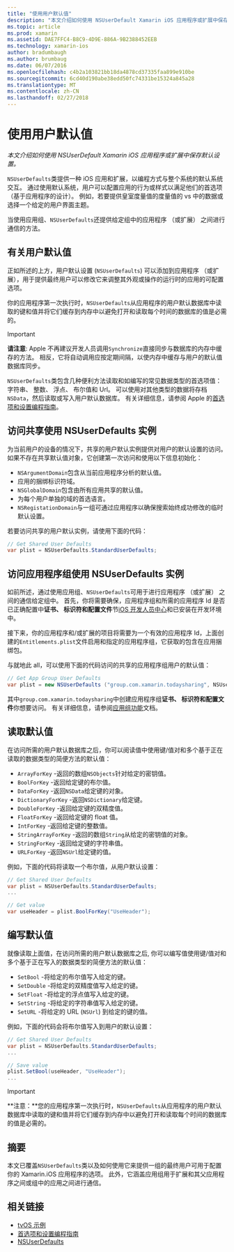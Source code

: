 ```yaml
---
title: "使用用户默认值"
description: "本文介绍如何使用 NSUserDefault Xamarin iOS 应用程序或扩展中保存默认设置。"
ms.topic: article
ms.prod: xamarin
ms.assetid: DAE7FFC4-B8C9-4D9E-886A-9B2388452EEB
ms.technology: xamarin-ios
author: bradumbaugh
ms.author: brumbaug
ms.date: 06/07/2016
ms.openlocfilehash: c4b2a103821bb18da4878cd37335faa899e910be
ms.sourcegitcommit: 6cd40d190abe38edd50fc74331be15324a845a28
ms.translationtype: MT
ms.contentlocale: zh-CN
ms.lasthandoff: 02/27/2018
---
```

# <a name="working-with-user-defaults"></a>使用用户默认值

_本文介绍如何使用 NSUserDefault Xamarin iOS 应用程序或扩展中保存默认设置。_


`NSUserDefaults`类提供一种 iOS 应用和扩展，以编程方式与整个系统的默认系统交互。 通过使用默认系统，用户可以配置应用的行为或样式以满足他们的首选项 （基于应用程序的设计）。 例如，若要提供皇室度量值的度量值的 vs 中的数据或选择一个给定的用户界面主题。

当使用应用组、`NSUserDefaults`还提供给定组中的应用程序 （或扩展） 之间进行通信的方法。

<a name="About-User-Defaults" />

## <a name="about-user-defaults"></a>有关用户默认值

正如所述的上方，用户默认设置 (`NSUserDefaults`) 可以添加到应用程序 （或扩展），用于提供最终用户可以修改它来调整其外观或操作的运行时的应用的可配置选项。

你的应用程序第一次执行时，`NSUserDefaults`从应用程序的用户默认数据库中读取的键和值并将它们缓存到内存中以避免打开和读取每个时间的数据库的值是必需的。 

> [!IMPORTANT]
> **请注意**: Apple 不再建议开发人员调用`Synchronize`直接同步与数据库的内存中缓存的方法。 相反，它将自动调用应按定期间隔，以使内存中缓存与用户的默认值数据库同步。

`NSUserDefaults`类包含几种便利方法读取和如编写的常见数据类型的首选项值： 字符串、 整数、 浮点、 布尔值和 Url。 可以使用对其他类型的数据将存档`NSData`，然后读取或写入用户默认数据库。 有关详细信息，请参阅 Apple 的[首选项和设置编程指南](https://developer.apple.com/library/mac/documentation/Cocoa/Conceptual/UserDefaults/Introduction/Introduction.html#//apple_ref/doc/uid/10000059i)。

<a name="Accessing-the-Shared-NSUserDefaults-Instance" />

## <a name="accessing-the-shared-nsuserdefaults-instance"></a>访问共享使用 NSUserDefaults 实例 

为当前用户的设备的情况下，共享的用户默认实例提供对用户的默认设置的访问。 如果不存在共享默认值对象，它创建第一次访问和使用以下信息初始化：

- `NSArgumentDomain`包含从当前应用程序分析的默认值。
- 应用的捆绑标识符域。
- `NSGlobalDomain`包含由所有应用共享的默认值。
- 为每个用户单独的域的首选语言。
- `NSRegistationDomain`与一组可通过应用程序以确保搜索始终成功修改的临时默认设置。

若要访问共享的用户默认实例，请使用下面的代码：

```csharp
// Get Shared User Defaults
var plist = NSUserDefaults.StandardUserDefaults;
```

<a name="Accessing-an-App-Group-NSUserDefaults-Instance" />

## <a name="accessing-an-app-group-nsuserdefaults-instance"></a>访问应用程序组使用 NSUserDefaults 实例

如前所述，通过使用应用组、`NSUserDefaults`可用于进行应用程序 （或扩展） 之间的通信给定组中。 首先，你将需要确保，应用程序组和所需的应用程序 Id 是否已正确配置中**证书、 标识符和配置文件**节[iOS 开发人员中心](https://developer.apple.com/devcenter/ios/)和已安装在开发环境中。

接下来，你的应用程序和/或扩展的项目将需要为一个有效的应用程序 Id，上面创建的`Entitlements.plist`文件启用和指定的应用程序组，它获取的包含在应用捆绑包。

与就地此 all，可以使用下面的代码访问的共享的应用程序组用户的默认值：

```csharp
// Get App Group User Defaults
var plist = new NSUserDefaults ("group.com.xamarin.todaysharing", NSUserDefaultsType.SuiteName);
```

其中`group.com.xamarin.todaysharing`中创建应用程序组**证书、 标识符和配置文件**你想要访问。 有关详细信息，请参阅[应用组功能](~/ios/deploy-test/provisioning/capabilities/app-groups-capabilities.md)文档。

<a name="Reading-Default-Values" />

## <a name="reading-default-values"></a>读取默认值

在访问所需的用户默认数据库之后，你可以阅读值中使用键/值对和多个基于正在读取的数据类型的简便方法的默认值：

- `ArrayForKey` -返回的数组`NSObjects`针对给定的密钥值。
- `BoolForKey` -返回给定键的布尔值。
- `DataForKey` -返回`NSData`给定键的对象。
- `DictionaryForKey` -返回`NSDictionary`给定键。
- `DoubleForKey` -返回给定键的双精度值。
- `FloatForKey` -返回给定键的 float 值。
- `IntForKey` -返回给定键的整数值。
- `StringArrayForKey` -返回的数组`String`从给定的密钥值的对象。
- `StringForKey` -返回给定键的字符串值。
- `URLForKey` -返回`NSUrl`给定键的值。

例如，下面的代码将读取一个布尔值，从用户默认设置：

```csharp
// Get Shared User Defaults
var plist = NSUserDefaults.StandardUserDefaults;
...

// Get value
var useHeader = plist.BoolForKey("UseHeader");

```

<a name="Writing-Default-Values" />

## <a name="writing-default-values"></a>编写默认值

就像读取上面值，在访问所需的用户默认数据库之后, 你可以编写值使用键/值对和多个基于正在写入的数据类型的简便方法的默认值：

- `SetBool` -将给定的布尔值写入给定的键。
- `SetDouble` -将给定的双精度值写入给定的键。
- `SetFloat` -将给定的浮点值写入给定的键。
- `SetString` -将给定的字符串值写入给定的键。
- `SetURL` -将给定的 URL (`NSUrl`) 到给定的键的值。

例如，下面的代码会将布尔值写入到用户的默认设置：

```csharp
// Get Shared User Defaults
var plist = NSUserDefaults.StandardUserDefaults;
...

// Save value
plist.SetBool(useHeader, "UseHeader");
...

```

> [!IMPORTANT]
> **注意：**您的应用程序第一次执行时，`NSUserDefaults`从应用程序的用户默认数据库中读取的键和值并将它们缓存到内存中以避免打开和读取每个时间的数据库的值是必需的。



<a name="Summary" />

## <a name="summary"></a>摘要

本文已覆盖`NSUserDefaults`类以及如何使用它来提供一组的最终用户可用于配置你的 Xamarin.iOS 应用程序的选项。 此外，它涵盖应用组用于扩展和其父应用程序之间或组中的应用之间进行通信。


## <a name="related-links"></a>相关链接

- [tvOS 示例](https://developer.xamarin.com/samples/tvos/all/)
- [首选项和设置编程指南](https://developer.apple.com/library/mac/documentation/Cocoa/Conceptual/UserDefaults/Introduction/Introduction.html#//apple_ref/doc/uid/10000059i)
- [NSUserDefaults](https://developer.apple.com/library/mac/documentation/Cocoa/Reference/Foundation/Classes/NSUserDefaults_Class/#//apple_ref/doc/constant_group/NSUserDefaults_Domains)
